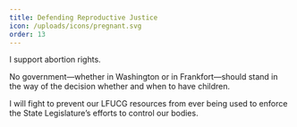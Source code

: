 ```yaml
---
title: Defending Reproductive Justice
icon: /uploads/icons/pregnant.svg
order: 13
---
```


I support abortion rights.

No government—whether in Washington or in Frankfort—should stand in the way of the decision whether and when to have children.

I will fight to prevent our LFUCG resources from ever being used to enforce the State Legislature’s efforts to control our bodies.
